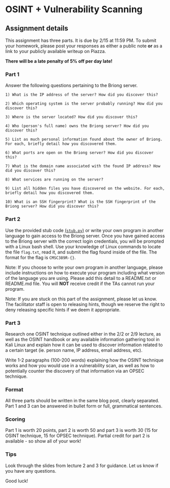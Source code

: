 OSINT + Vulnerability Scanning
======

## Assignment details

This assignment has three parts. It is due by 2/15 at 11:59 PM.
To submit your homework, please post your responses as either a public note **or** as a link
to your publicly available writeup on Piazza.


**There will be a late penalty of 5% off per day late!**

### Part 1

Answer the following questions pertaining to the Briong server.

    1) What is the IP address of the server? How did you discover this?

    2) Which operating system is the server probably running? How did you discover this?

    3) Where is the server located? How did you discover this?

    4) Who (person's full name) owns the Briong server? How did you discover this?

    5) List as much personal information found about the owner of Briong. For each, briefly detail how you discovered them.

    6) What ports are open on the Briong server? How did you discover this?

    7) What is the domain name associated with the found IP address? How did you discover this?

    8) What services are running on the server?

    9) List all hidden files you have discovered on the website. For each, briefly detail how you discovered them.

    10) What is an SSH fingerprint? What is the SSH fingerprint of the Briong server? How did you discover this?

### Part 2

Use the provided stub code [(`stub.py`)](stub.py) or write your own program in another language to gain access to the Briong server.
Once you have gained access to the Briong server with the correct login credentials, you will be prompted with a Linux bash shell.
Use your knowledge of Linux commands to locate the file `flag.txt`, read it, and submit the flag found inside of the file.
The format for the flag is `CMSC389R-{}`.

Note: If you choose to write your own program in another language, please include instructions on how to execute your program
including what version of the language you are using. Please add this detail to a README.txt or README.md file. You will **NOT**
receive credit if the TAs cannot run your program.

Note: If you are stuck on this part of the assignment, please let us know. The facilitator staff is open to releasing hints, though we reserve the right to deny releasing specific hints if we deem it appropriate.

### Part 3

Research one OSINT technique outlined either in the 2/2 or 2/9 lecture, as well as the OSINT handbook or any available information
gathering tool in Kali Linux and explain how it can be used to discover information related to a certain target (ie. person name, IP address, email address, etc).

Write 1-2 paragraphs (100-200 words) explaining how the OSINT technique works and how you would use in a vulnerability scan, as well as how to potentially counter the discovery of that information via an OPSEC technique.


### Format

All three parts should be written in the same blog post, clearly separated.
Part 1 and 3 can be answered in bullet form or full, grammatical sentences.

### Scoring

Part 1 is worth 20 points, part 2 is worth 50 and part 3 is worth 30 (15 for OSINT technique, 15 for OPSEC technique).
Partial credit for part 2 is available - so show all of your work!

### Tips

Look through the slides from lecture 2 and 3 for guidance. Let us know if you have any questions.

Good luck!
